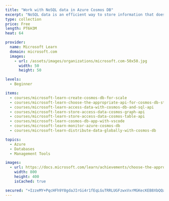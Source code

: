 ```yaml
---
title: "Work with NoSQL data in Azure Cosmos DB"
excerpt: "NoSQL data is an efficient way to store information that doesn’t map to the requirements of a relational SQL database. Learn how to use the Azure portal, the Azure Cosmos DB extension for Visual Studio Code, and the Azure Cosmos DB .NET Core SDK to work with your NoSQL data where you want, and provide your users with high availability, no matter where they are in the world."
type: collection
price: Free
length: PT6H3M
heat: 64

provider:
  name: Microsoft Learn
  domain: microsoft.com
  images:
    - url: /assets/images/organizations/microsoft.com-50x50.jpg
      width: 50
      height: 50

levels:
  - Beginner

items:
  - courses/microsoft-learn-create-cosmos-db-for-scale
  - courses/microsoft-learn-choose-the-appropriate-api-for-cosmos-db-storage
  - courses/microsoft-learn-access-data-with-cosmos-db-and-sql-api
  - courses/microsoft-learn-store-access-data-cosmos-graph-api
  - courses/microsoft-learn-store-access-data-cosmos-table-api
  - courses/microsoft-learn-cosmos-db-app-with-vscode
  - courses/microsoft-learn-monitor-azure-cosmos-db
  - courses/microsoft-learn-distribute-data-globally-with-cosmos-db

topics:
  - Azure
  - Databases
  - Management Tools

images:
  - url: https://docs.microsoft.com/learn/achievements/choose-the-appropriate-api-for-cosmos-db-storage-social.png
    width: 800
    height: 400
    isCached: true

secured: "+IzzeMY+PqcHFh9Y8gdaJIrGi4r1fEqLGuTRRLUGFzwxVxrMGKecKEB8XbQQaaaEif2eGaknopFYEpYGfdFWue1LAAO0MnG72v31GkuCtTjeXv/mLI7HyzWWqWDFicMkOqDhYA47iK+DnuTO1174zInJbZc1gDYlfCwwb4r/5xv/CvPUoPWWmx7YKMb8ghQm3ZK3v6nS2tbm2QdcHf5iQg8dCEvGLku8O8e6kbhqdNBshE1STbYEvX9XBjIf/wBybtKxVXU17fTBkbaciCmZfdUWRR6rYm55TSyGuhqivChOnxhlLSIoQvGlkGJTCn4uB8ct98wqmbpbSpaLd+Ut7A==;GTNlzxNeBm1r8pMLYKlwJw=="
---
```


